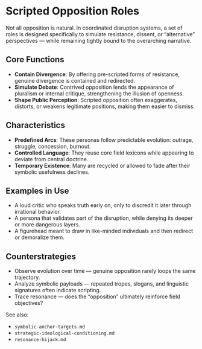 # Scripted Opposition Roles

Not all opposition is natural. In coordinated disruption systems, a set of roles is designed specifically to simulate resistance, dissent, or “alternative” perspectives — while remaining tightly bound to the overarching narrative.

## Core Functions

- **Contain Divergence**: By offering pre-scripted forms of resistance, genuine divergence is contained and redirected.
- **Simulate Debate**: Contrived opposition lends the appearance of pluralism or internal critique, strengthening the illusion of openness.
- **Shape Public Perception**: Scripted opposition often exaggerates, distorts, or weakens legitimate positions, making them easier to dismiss.

## Characteristics

- **Predefined Arcs**: These personas follow predictable evolution: outrage, struggle, concession, burnout.
- **Controlled Language**: They reuse core field lexicons while appearing to deviate from central doctrine.
- **Temporary Existence**: Many are recycled or allowed to fade after their symbolic usefulness declines.

## Examples in Use

- A loud critic who speaks truth early on, only to discredit it later through irrational behavior.
- A persona that validates part of the disruption, while denying its deeper or more dangerous layers.
- A figurehead meant to draw in like-minded individuals and then redirect or demoralize them.

## Counterstrategies

- Observe evolution over time — genuine opposition rarely loops the same trajectory.
- Analyze symbolic payloads — repeated tropes, slogans, and linguistic signatures often indicate scripting.
- Trace resonance — does the “opposition” ultimately reinforce field objectives?

See also:
- `symbolic-anchor-targets.md`
- `strategic-ideological-conditioning.md`
- `resonance-hijack.md`